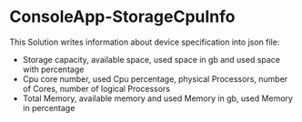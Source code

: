 # ConsoleApp-StorageCpuInfo
This Solution writes information about device specification into json file:
* Storage capacity, available space, used space in gb and used space with percentage
* Cpu core number, used Cpu percentage, physical Processors, number of Cores, number of logical Processors
* Total Memory, available memory and used Memory in gb, used Memory in percentage
